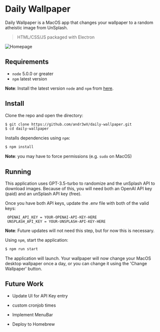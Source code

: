 
# Daily Wallpaper

Daily Wallpaper is a MacOS app that changes your wallpaper to a random atheistic image from UnSplash. 

>HTML/CSS/JS packaged with Electron

![Homepage](https://imgur.com/5jlYeoH.jpg)
 ## Requirements

  - `node` 5.0.0 or greater
 - `npm` latest version

 **Note**: Install the latest version `node` and `npm` from [here](https://nodejs.org/en/download/).

 ## Install
 
 Clone the repo and open the directory: 
 ```bash
 $ git clone https://github.com/andr3wV/daily-wallpaper.git
 $ cd daily-wallpaper
 ```
 Installs dependencies using `npm`:

 ```bash
 $ npm install 
 ```
 **Note**: you may have to force permissions (e.g. `sudo` on MacOS)



 ## Running
 This application uses GPT-3.5-turbo to randomize and the unSplash API to download images. Because of this, you will need both an OpenAI API key (paid) and an unSplash API key (free).  

Once you have both API keys, update the .env file with both of the valid keys:

```
 OPENAI_API_KEY = YOUR-OPENAI-API-KEY-HERE
 UNSPLASH_API_KEY = YOUR-UNSPLASH-API-KEY-HERE
```
 **Note**:  Future updates will not need this step, but for now this is necessary.

 Using `npm`,  start the application:

 ```bash
 $ npm run start
 ```

The application will launch. Your wallpaper will now change your MacOS desktop wallpaper once a day, or you can change it using the 'Change Wallpaper' button. 

## Future Work

- Update UI for API Key entry 
- custom cronjob times

- Implement MenuBar

- Deploy to Homebrew
